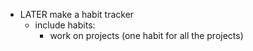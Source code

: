 - LATER make a habit tracker
	- include habits:
		- work on projects (one habit for all the projects)